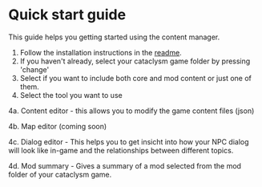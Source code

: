 # Quick start guide

This guide helps you getting started using the content manager.

1. Follow the installation instructions in the [readme](https://github.com/snipercup/CDDA-Content-Manager/blob/master/readme.md).
2. If you haven't already, select your cataclysm game folder by pressing 'change'
3. Select if you want to include both core and mod content or just one of them.
4. Select the tool you want to use

  4a. Content editor - this allows you to modify the game content files (json)
  
  4b. Map editor (coming soon)
  
  4c. Dialog editor - This helps you to get insicht into how your NPC dialog will look like in-game and the relationships between different topics.
  
  4d. Mod summary - Gives a summary of a mod selected from the mod folder of your cataclysm game.
